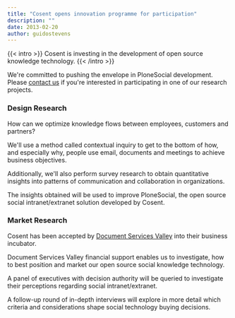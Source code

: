 ```yaml
---
title: "Cosent opens innovation programme for participation"
description: ""
date: 2013-02-20
author: guidostevens
---
```


{{< intro >}}
Cosent is investing in the development of open source knowledge technology.
{{< /intro >}}

We're committed to pushing the envelope in PloneSocial development. Please [contact us](http://cosent.nl/en/contact-info) if you're interested in participating in one of our research projects.

### Design Research

How can we optimize knowledge flows between employees, customers and partners?

We'll use a method called contextual inquiry to get to the bottom of how, and especially why, people use email, documents and meetings to achieve business objectives.

Additionally, we'll also perform survey research to obtain quantitative insights into patterns of communication and collaboration in organizations.

The insights obtained will be used to improve PloneSocial, the open source social intranet/extranet solution developed by Cosent.

### Market Research

Cosent has been accepted by [Document Services Valley](http://www.documentservicesvalley.com) into their business incubator.

Document Services Valley financial support enables us to investigate, how to best position and market our open source social knowledge technology.

A panel of executives with decision authority will be queried to investigate their perceptions regarding social intranet/extranet.

A follow-up round of in-depth interviews will explore in more detail which criteria and considerations shape social technology buying decisions.
